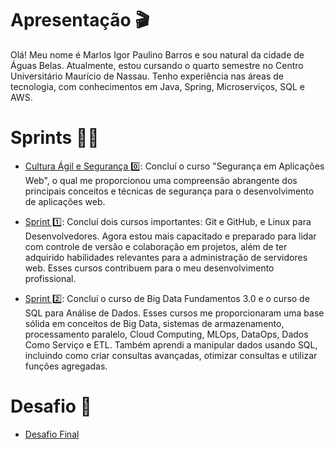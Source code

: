 # Apresentação 🎬

Olá! Meu nome é Marlos Igor Paulino Barros e sou natural da cidade de Águas Belas. Atualmente, estou cursando o quarto semestre no Centro Universitário Maurício de Nassau. Tenho experiência nas áreas de tecnologia, com conhecimentos em Java, Spring, Microserviços, SQL e AWS.


# Sprints 👨‍💻

- [Cultura Ágil e Segurança 0️⃣](Cultura%20Ágil%20e%20Segurança):
Concluí o curso "Segurança em Aplicações Web", o qual me proporcionou uma compreensão abrangente dos principais conceitos e técnicas de segurança para o desenvolvimento de aplicações web.

- [Sprint 1️⃣](Sprint%201/): 
Concluí dois cursos importantes: Git e GitHub, e Linux para Desenvolvedores. Agora estou mais capacitado e preparado para lidar com controle de versão e colaboração em projetos, além de ter adquirido habilidades relevantes para a administração de servidores web. Esses cursos contribuem para o meu desenvolvimento profissional.

- [Sprint 2️⃣](Sprint%202/): Concluí o curso de Big Data Fundamentos 3.0 e o curso de SQL para Análise de Dados. Esses cursos me proporcionaram uma base sólida em conceitos de Big Data, sistemas de armazenamento, processamento paralelo, Cloud Computing, MLOps, DataOps, Dados Como Serviço e ETL. Também aprendi a manipular dados usando SQL, incluindo como criar consultas avançadas, otimizar consultas e utilizar funções agregadas.


# Desafio 🧠

- [Desafio Final](Desafio/)
